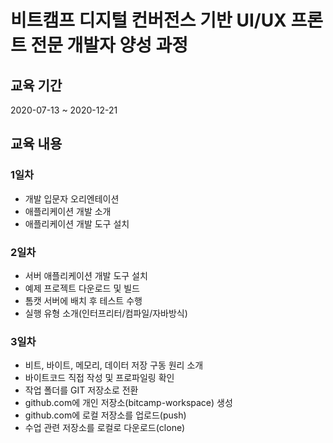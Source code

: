 # 비트캠프 디지털 컨버전스 기반 UI/UX 프론트 전문 개발자 양성 과정

## 교육 기간
2020-07-13 ~ 2020-12-21

## 교육 내용


 ### 1일차

 - 개발 입문자 오리엔테이션
 - 애플리케이션 개발 소개
 - 애플리케이션 개발 도구 설치

 ### 2일차

 - 서버 애플리케이션 개발 도구 설치
 - 예제 프로젝트 다운로드 및 빌드
 - 톰캣 서버에 배치 후 테스트 수행
 - 실행 유형 소개(인터프리터/컴파일/자바방식)

 ### 3일차

 - 비트, 바이트, 메모리, 데이터 저장 구동 원리 소개
 - 바이트코드 직접 작성 및 프로파일링 확인
 - 작업 폴더를 GIT 저장소로 전환
 - github.com에 개인 저장소(bitcamp-workspace) 생성
 - github.com에 로컬 저장소를 업로드(push)
 - 수업 관련 저장소를 로컬로 다운로드(clone)